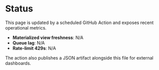 # Status

This page is updated by a scheduled GitHub Action and exposes recent operational metrics.

- **Materialized view freshness**: N/A
- **Queue lag**: N/A
- **Rate-limit 429s**: N/A

The action also publishes a JSON artifact alongside this file for external dashboards.
